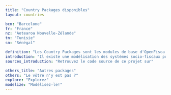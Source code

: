 ```yaml
---
title: "Country Packages disponibles"
layout: countries

bcn: "Barcelone"
fr: "France"
nz: "Aotearoa Nouvelle-Zélande"
tn: "Tunisie"
sn: "Sénégal"

definition: "Les Country Packages sont les modules de base d'OpenFisca. Ils définissent les Paramètres, Entités et Variables d'un pays."
introduction: "Il existe une modélisation des systèmes socio-fiscaux pour les pays suivants :"
sources_introduction: "Retrouvez le code source de ce projet sur"

others_title: "Autres packages"
others: "Le vôtre n'y est pas ?"
explore: "Explorez"
modelize: "Modélisez-le!"
---
```

